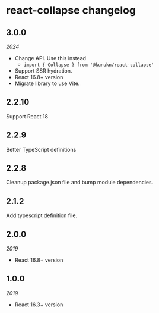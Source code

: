 # react-collapse changelog

## 3.0.0

_2024_

- Change API. Use this instead
  - `import { Collapse } from '@kunukn/react-collapse'`
- Support SSR hydration.
- React 16.8+ version
- Migrate library to use Vite.

## 2.2.10

Support React 18

## 2.2.9

Better TypeScript definitions

## 2.2.8

Cleanup package.json file and bump module dependencies.

## 2.1.2

Add typescript definition file.

## 2.0.0

_2019_

- React 16.8+ version

## 1.0.0

_2019_

- React 16.3+ version
